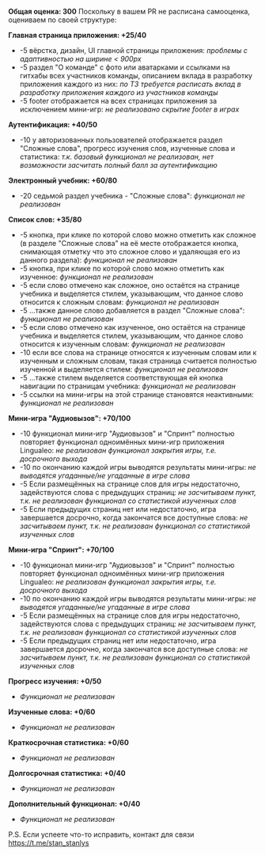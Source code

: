 **Общая оценка: 300**
Поскольку в вашем PR не расписана самооценка, оцениваем по своей структуре:

**Главная страница приложения: +25/40**
 - -5 вёрстка, дизайн, UI главной страницы приложения: _проблемы с адаптивностью на ширине < 900px_
 - -5 раздел "О команде" с фото или аватарками и ссылками на гитхабы всех участников команды, описанием вклада в разработку приложения каждого из них: _по ТЗ требуется расписать вклад в разработку приложения каждого из участников команды_
 - -5 footer отображается на всех страницах приложения за исключением мини-игр: _не реализовано скрытие footer в играх_

**Аутентификация: +40/50**
 - -10 у авторизованных пользователей отображается раздел "Сложные слова", прогресс изучения слов, изученные слова и статистика: _т.к. базовый функционал не реализован, нет возможности засчитать полный балл за аутентификацию_

**Электронный учебник: +60/80**
 - -20 седьмой раздел учебника - "Сложные слова": _функционал не реализован_

**Список слов: +35/80**
 - -5 кнопка, при клике по которой слово можно отметить как сложное (в разделе "Сложные слова" на её месте отображается кнопка, снимающая отметку что это сложное слово и удаляющая его из данного раздела): _функционал не реализован_
 - -5 кнопка, при клике по которой слово можно отметить как изученное: _функционал не реализован_
 - -5 если слово отмечено как сложное, оно остаётся на странице учебника и выделяется стилем, указывающим, что данное слово относится к сложным словам: _функционал не реализован_
 - -5 ...также данное слово добавляется в раздел "Сложные слова": _функционал не реализован_
 - -5 если слово отмечено как изученное, оно остаётся на странице учебника и выделяется стилем, указывающим, что данное слово относится к изученным словам: _функционал не реализован_
 - -10 если все слова на странице относятся к изученным словам или к изученным и сложным словам, такая страница считается полностью изученной и выделяется стилем: _функционал не реализован_
 - -5 ...также стилем выделяется соответствующая ей кнопка навигации по страницам учебника: _функционал не реализован_
 - -5 ссылки на мини-игры на этой странице становятся неактивными: _функционал не реализован_

**Мини-игра "Аудиовызов": +70/100**
 - -10 функционал мини-игр "Аудиовызов" и "Спринт" полностью повторяет функционал одноимённых мини-игр приложения Lingualeo: _не реализован функционал закрытия игры, т.е. досрочного выхода_
 - -10 по окончанию каждой игры выводятся результаты мини-игры: _не выводятся угаданные/не угаданные в игре слова_
 - -5 Если размещённых на странице слов для игры недостаточно, задействуются слова с предыдущих страниц: _не засчитываем пункт, т.к. не реализован функционал со статистикой изученных слов_
 - -5 Если предыдущих страниц нет или недостаточно, игра завершается досрочно, когда закончатся все доступные слова: _не засчитываем пункт, т.к. не реализован функционал со статистикой изученных слов_

**Мини-игра "Спринт": +70/100**
 - -10 функционал мини-игр "Аудиовызов" и "Спринт" полностью повторяет функционал одноимённых мини-игр приложения Lingualeo: _не реализован функционал закрытия игры, т.е. досрочного выхода_
 - -10 по окончанию каждой игры выводятся результаты мини-игры: _не выводятся угаданные/не угаданные в игре слова_
 - -5 Если размещённых на странице слов для игры недостаточно, задействуются слова с предыдущих страниц: _не засчитываем пункт, т.к. не реализован функционал со статистикой изученных слов_
 - -5 Если предыдущих страниц нет или недостаточно, игра завершается досрочно, когда закончатся все доступные слова: _не засчитываем пункт, т.к. не реализован функционал со статистикой изученных слов_

**Прогресс изучения: +0/50**
 - _Функционал не реализован_

**Изученные слова: +0/60**
 - _Функционал не реализован_

**Краткосрочная статистика: +0/60**
 - _Функционал не реализован_

**Долгосрочная статистика: +0/40**
 - _Функционал не реализован_

**Дополнительный функционал: +0/40**
 - _Функционал не реализован_

P.S. Если успеете что-то исправить, контакт для связи https://t.me/stan_stanlys
